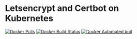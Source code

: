 # Letsencrypt and Certbot on Kubernetes

[![Docker Pulls](https://img.shields.io/docker/pulls/adilsoncarvalho/certbot.svg)]()
[![Docker Build Status](https://img.shields.io/docker/build/adilsoncarvalho/certbot.svg)]()
[![Docker Automated buil](https://img.shields.io/docker/automated/adilsoncarvalho/certbot.svg)]()
